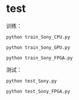 # test

训练：

```
python train_Sony_CPU.py
```

```
python train_Sony_GPU.py
```

```
python train_Sony_FPGA.py
```

测试：

```
python test_Sony.py
```

```
python test_Sony_FPGA.py
```